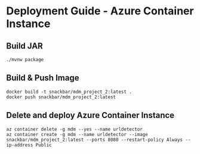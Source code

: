 # Deployment Guide - Azure Container Instance

## Build JAR
```
./mvnw package
```

## Build & Push Image
```
docker build -t snackbar/mdm_project_2:latest .
docker push snackbar/mdm_project_2:latest
```

## Delete and deploy Azure Container Instance
```
az container delete -g mdm --yes --name urldetector
az container create -g mdm --name urldetector --image snackbar/mdm_project_2:latest --ports 8080 --restart-policy Always --ip-address Public
```
